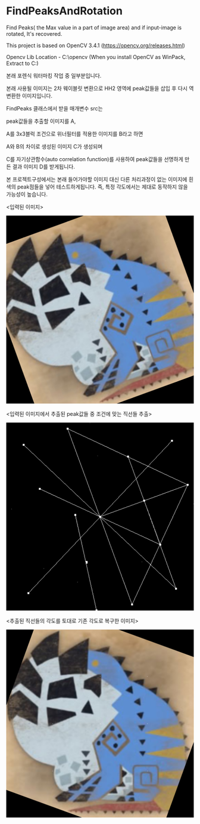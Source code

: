 # FindPeaksAndRotation
Find Peaks( the Max value in a part of image area) and if input-image is rotated, It's recovered.

This project is based on OpenCV 3.4.1 (https://opencv.org/releases.html)

Opencv Lib Location - C:\opencv (When you install OpenCV as WinPack, Extract to C:)
 
  
본래 포렌식 워터마킹 작업 중 일부분입니다.
 
본래 사용될 이미지는 2차 웨이블릿 변환으로 HH2 영역에 peak값들을 삽입 후 다시 역변환한 이미지입니다.
 
FindPeaks 클래스에서 받을 매개변수 src는
 
peak값들을 추출할 이미지를 A,
 
A를 3x3블럭 조건으로 위너필터를 적용한 이미지를 B라고 하면
 
A와 B의 차이로 생성된 이미지 C가 생성되며
 
C를 자기상관함수(auto correlation function)를 사용하여 peak값들을 선명하게 만든 결과 이미지 D를 받게됩니다.

본 프로젝트구성에서는 본래 들어가야할 이미지 대신 다른 처리과정이 없는 이미지에 흰색의 peak점들을 넣어 테스트하게됩니다.
즉, 특정 각도에서는 제대로 동작하지 않을 가능성이 높습니다.

<입력된 이미지>

![dodo_peaks_added_rotate_20](/FindPeaksAndRotation(VS2017)/FindPeaksAndRotation(VS2017)/image/result/dodo_peaks_added_rotate_20.png)


<입력된 이미지에서 추출된 peak값들 중 조건에 맞는 직선들 추출>

![dodo_peaks_added_rotate_20_peaks_lines](/FindPeaksAndRotation(VS2017)/FindPeaksAndRotation(VS2017)/image/result/dodo_peaks_added_rotate_20_peaks_lines.png)


<추출된 직선들의 각도를 토대로 기존 각도로 복구한 이미지>

![dodo_peaks_added_rotate_20_output](/FindPeaksAndRotation(VS2017)/FindPeaksAndRotation(VS2017)/image/result/dodo_peaks_added_rotate_20_output.png)
